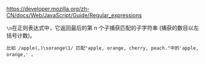 https://developer.mozilla.org/zh-CN/docs/Web/JavaScript/Guide/Regular_expressions

`\n`在正则表达式中，它返回最后的第 n 个子捕获匹配的子字符串 (捕获的数目以左括号计数)。

```
比如 /apple(,)\sorange\1/ 匹配"apple, orange, cherry, peach."中的'apple, orange,' 。
```
